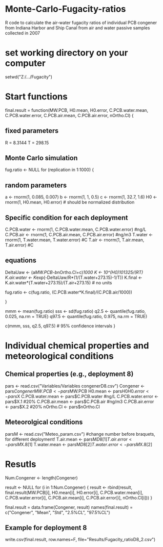 # Monte-Carlo-Fugacity-ratios
R code to calculate the air-water fugacity ratios of individual PCB congener from Indiana Harbor and Ship Canal from air and water passive samples collected in 2007

# set working directory on your computer
setwd("Z:/.../Fugacity")

# Start functions

final.result = function(MW.PCB, H0.mean, H0.error, 
            C.PCB.water.mean, C.PCB.water.error, C.PCB.air.mean, C.PCB.air.error, nOrtho.Cl)
{
  ## fixed parameters
  
  R = 8.3144
  T = 298.15
  
  ## Monte Carlo simulation
  
  fug.ratio <- NULL
  for (replication in 1:1000)
  {
    
  ## random parameters
    
  a <- rnorm(1, 0.085, 0.007)
  b <- rnorm(1, 1, 0.5)
  c <- rnorm(1, 32.7, 1.6)
  H0 <- rnorm(1, H0.mean, H0.error) # should be normalized distribution
    
  ## Specific condition for each deployment
  C.PCB.water <- rnorm(1, C.PCB.water.mean, C.PCB.water.error) #ng/L
  C.PCB.air <- rnorm(1, C.PCB.air.mean, C.PCB.air.error) #ng/m3
  T.water <- rnorm(1, T.water.mean, T.water.error) #C 
  T.air <- rnorm(1, T.air.mean, T.air.error) #C

  ## equations
    
  DeltaUaw <- (a*MW.PCB-b*nOrtho.Cl+c)*1000
  K <- 10^(H0)*101325/(R*T)
  K.air.water <- K*exp(-DeltaUaw/R*(1/(T.water+273.15)-1/T))
  K.final <- K.air.water*(T.water+273.15)/(T.air+273.15) # no units
    
  fug.ratio <- c(fug.ratio, (C.PCB.water*K.final)/(C.PCB.air/1000))
    
  }
  
  mmm <- mean(fug.ratio)
  sss <- sd(fug.ratio)
  q2.5 <- quantile(fug.ratio, 0.025, na.rm = TRUE)
  q97.5 <- quantile(fug.ratio, 0.975, na.rm = TRUE)
  
  c(mmm, sss, q2.5, q97.5) # 95% confidence intervals
}
  # Individual chemical properties and meteorological conditions
  
  ## Chemical properties (e.g., deployment 8)
  
  pars <- read.csv("Variables/Variables congenerD8.csv")
  Congener <- pars$Congener
  MW.PCB <- pars$MW.PCB
  H0.mean <- pars$H0
  H0.error <- pars$X
  C.PCB.water.mean <- pars$C.PCB.water #ng/L
  C.PCB.water.error <- pars$X.1 #20%
  C.PCB.air.mean <- pars$C.PCB.air #ng/m3
  C.PCB.air.error <- pars$X.2 #20%
  nOrtho.Cl <- pars$nOrtho.Cl
  
  ## Meteorolgical conditions
  
  parsM <- read.csv("Meteo_param.csv") #change number before braquets, for different deployment!
  T.air.mean <- parsM$D8[1]
  T.air.error <- parsM$X.8[1]
  T.water.mean <- parsM$D8[2]
  T.water.error <- parsM$X.8[2]
  
  # Resutls
  
  Num.Congener <- length(Congener)
  
  result <- NULL
  for (i in 1:Num.Congener)
  {
    result <- rbind(result, final.result(MW.PCB[i], H0.mean[i], H0.error[i], 
              C.PCB.water.mean[i], C.PCB.water.error[i], C.PCB.air.mean[i], C.PCB.air.error[i], nOrtho.Cl[i]))
  }
  
  final.result = data.frame(Congener, result)
  names(final.result) = c("Congener", "Mean", "Std", "2.5%CL", "97.5%CL")
  
  ## Example for deployment 8
  write.csv(final.result, row.names=F, file="Results/Fugacity_ratioD8_2.csv")
  
  
